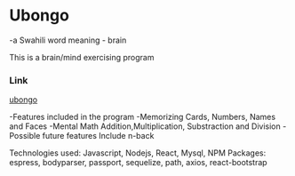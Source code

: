 
# Ubongo
  -a Swahili word meaning - brain

  This is a brain/mind exercising program

### Link
  [ubongo](http://ubongo.herokuapp.com)

-Features included in the program
  -Memorizing
    Cards, Numbers, Names and Faces
  -Mental Math
    Addition,Multiplication, Substraction and Division
  -Possible future features
    Include n-back

Technologies used:
  Javascript, Nodejs, React, Mysql, 
  NPM Packages: espress, bodyparser, passport, sequelize, path, axios, react-bootstrap


